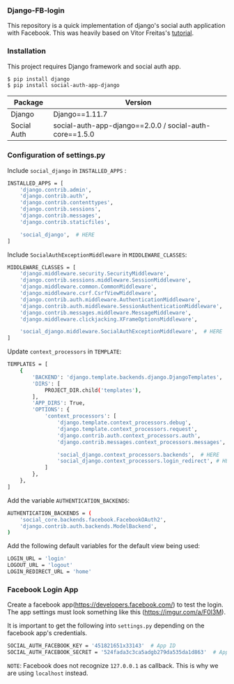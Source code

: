 ### Django-FB-login

This repository is a quick implementation of django's social auth application with Facebook. This was heavily based on Vitor Freitas's [tutorial](https://simpleisbetterthancomplex.com/tutorial/2016/10/24/how-to-add-social-login-to-django.html).

### Installation
This project requires Django framework and social auth app.

```sh
$ pip install django
$ pip install social-auth-app-django
```
| Package | Version |
| ------ | ------ |
| Django | Django==1.11.7 |
| Social Auth | social-auth-app-django==2.0.0 / social-auth-core\==1.5.0 |
### Configuration of settings.py

Include `social_django` in `INSTALLED_APPS` :
```sh
INSTALLED_APPS = [
    'django.contrib.admin',
    'django.contrib.auth',
    'django.contrib.contenttypes',
    'django.contrib.sessions',
    'django.contrib.messages',
    'django.contrib.staticfiles',

    'social_django',  # HERE
]
```

Include `SocialAuthExceptionMiddleware` in `MIDDLEWARE_CLASSES`:
```sh
MIDDLEWARE_CLASSES = [
    'django.middleware.security.SecurityMiddleware',
    'django.contrib.sessions.middleware.SessionMiddleware',
    'django.middleware.common.CommonMiddleware',
    'django.middleware.csrf.CsrfViewMiddleware',
    'django.contrib.auth.middleware.AuthenticationMiddleware',
    'django.contrib.auth.middleware.SessionAuthenticationMiddleware',
    'django.contrib.messages.middleware.MessageMiddleware',
    'django.middleware.clickjacking.XFrameOptionsMiddleware',

    'social_django.middleware.SocialAuthExceptionMiddleware',  # HERE
]
```
Update `context_processors` in `TEMPLATE`:
```sh
TEMPLATES = [
    {
        'BACKEND': 'django.template.backends.django.DjangoTemplates',
        'DIRS': [
            PROJECT_DIR.child('templates'),
        ],
        'APP_DIRS': True,
        'OPTIONS': {
            'context_processors': [
                'django.template.context_processors.debug',
                'django.template.context_processors.request',
                'django.contrib.auth.context_processors.auth',
                'django.contrib.messages.context_processors.messages',

                'social_django.context_processors.backends',  # HERE
                'social_django.context_processors.login_redirect', # HERE
            ]
        },
    },
]
```
Add the variable `AUTHENTICATION_BACKENDS`:
```sh
AUTHENTICATION_BACKENDS = (
    'social_core.backends.facebook.FacebookOAuth2',
    'django.contrib.auth.backends.ModelBackend',
)
```
Add the following default variables for the default view being used:
```sh
LOGIN_URL = 'login'
LOGOUT_URL = 'logout'
LOGIN_REDIRECT_URL = 'home'
```

### Facebook Login App
Create a facebook app(https://developers.facebook.com/) to test the login. The app settings must look something like this (https://imgur.com/a/F0I3M).

It is important to get the following into `settings.py` depending on the facebook app's credentials.
```sh
SOCIAL_AUTH_FACEBOOK_KEY = '451821651x33143'  # App ID
SOCIAL_AUTH_FACEBOOK_SECRET = '524fada3c3ca5adgb279da535da1d863'  # App Secret
```

`NOTE`: Facebook does not recognize `127.0.0.1` as callback. This is why we are using `localhost` instead.